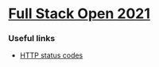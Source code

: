 # [Full Stack Open 2021](http://fullstackopen.com)

### Useful links

* [HTTP status codes](https://developer.mozilla.org/en-US/docs/Web/HTTP/Status)